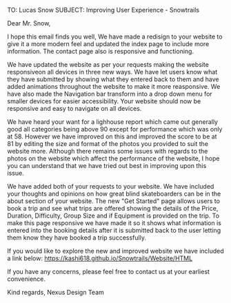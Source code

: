 TO: Lucas Snow
SUBJECT: Improving User Experience - Snowtrails

Dear Mr. Snow,

I hope this email finds you well, We have made a redisign to your website to give it a more modern feel and updated the index page to include more information. The contact page also is responsive and functioning.

We have updated the website as per your requests making the website responsiveon all devices in three new ways. We have let users know what they have submitted by showing what they entered back to them and have added animations throughout the website to make it more reasponsive. We have also made the Navigation bar transform into a drop down menu for smaller devices for easier accessibility. Your website should now be responsive and easy to navigate on all devices. 

We have heard your want for a lighhouse report which came out generally good all categories being above 90 except for performance which was only at 58. However we have improved on this and improved the score to be at 81 by editing the size and format of the photos you provided to suit the website more. Although there remains some issues with regards to the photos on the website which affect the performance of the website, I hope you can understand that we have tried out best in improving upon this issue.

We have added both of your requests to your website. We have included your thoughts and opinions on how great blind skateboarders can be in the about section of your website. The new "Get Started" page allows users to book a trip and see what trips are offered showing the details of the Price, Duration, Difficulty, Group Size and if Equipment is provided on the trip. To make this page responsive we have made it so it shows what information is entered into the booking details after it is submitted back to the user letting them know they have booked a trip successfully.

If you would like to explore the new and improved website we have included a link below:
https://kashi618.github.io/Snowtrails/Website/HTML

If you have any concerns, please feel free to contact us at your earliest convenience.

Kind regards,
Nexus Design Team